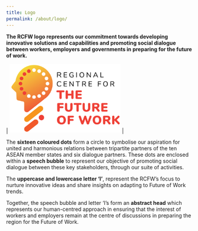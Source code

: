 ```yaml
---
title: Logo
permalink: /about/logo/
---
```

**The RCFW logo represents our commitment towards developing innovative solutions and capabilities and promoting social dialogue between workers, employers and governments in preparing for the future of work.**

| <a href="/images/rcfw-logo-final.png"><img src="/images/rcfw-logo-final.png" style="width:300px;" /></a> | 

The **sixteen coloured dots** form a circle to symbolise our aspiration for united and harmonious relations between tripartite partners of the ten ASEAN member states and six dialogue partners. These dots are enclosed within a **speech bubble** to represent our objective of promoting social dialogue between these key stakeholders, through our suite of activities.

The **uppercase and lowercase letter ‘I’**, represent the RCFW’s focus to nurture innovative ideas and share insights on adapting to Future of Work trends.

Together, the speech bubble and letter ‘I’s form an **abstract head** which represents our human-centred approach in ensuring that the interest of workers and employers remain at the centre of discussions in preparing the region for the Future of Work.
